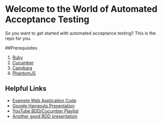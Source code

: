# Welcome to the World of Automated Acceptance Testing
So you want to get started with automated acceptance testing? This is the repo for you.

##Prerequisites
1. [Ruby](https://www.ruby-lang.org/en/documentation/installation/)
2. [Cucumber](https://cucumber.io/docs/reference/ruby)
3. [Capybara](https://github.com/jnicklas/capybara)
4. [PhantomJS](http://phantomjs.org/)

## Helpful Links
* [Example Web Application Code](https://github.com/gnakan/angular-pirate-translator)
* [Google Hangouts Presentation](https://docs.google.com/presentation/d/1vauWnx3KCWyPWXyH55EuOhC4jrGumq4wxlcHrQoDosM/edit?usp=sharing)
* [YouTube BDD/Cucumber Playlist](https://www.youtube.com/playlist?list=PLq5vTMxqKZLLvOGq2ZnS6z4oI8bi3C7OK)
* [Another good BDD presentation](http://www.slideshare.net/bkeepers/behavior-driven-development-with-cucumber-presentation)